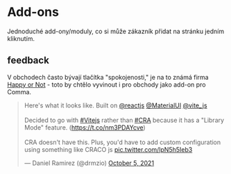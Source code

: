 # Add-ons
Jednoduché add-ony/moduly, co si může zákazník přidat na stránku jedním kliknutím.

## feedback
V obchodech často bývají tlačítka "spokojenosti," je na to známá firma <a href="https://www.happy-or-not.com/en/use-cases/retail/">Happy or Not</a> - toto by chtělo vyvinout i pro obchody jako add-on pro Comma.
<blockquote class="twitter-tweet" data-conversation="none" data-dnt="true"><p lang="en" dir="ltr">Here&#39;s what it looks like. Built on <a href="https://twitter.com/reactjs?ref_src=twsrc%5Etfw">@reactjs</a> <a href="https://twitter.com/MaterialUI?ref_src=twsrc%5Etfw">@MaterialUI</a> <a href="https://twitter.com/vite_js?ref_src=twsrc%5Etfw">@vite_js</a> <br><br>Decided to go with <a href="https://twitter.com/hashtag/Vitejs?src=hash&amp;ref_src=twsrc%5Etfw">#Vitejs</a> rather than <a href="https://twitter.com/hashtag/CRA?src=hash&amp;ref_src=twsrc%5Etfw">#CRA</a> because it has a &quot;Library Mode&quot; feature. (<a href="https://t.co/nm3PDAYcve">https://t.co/nm3PDAYcve</a>)<br><br>CRA doesn&#39;t have this. Plus, you&#39;d have to add custom configuration using something like CRACO js <a href="https://t.co/lpN5h5Ieb3">pic.twitter.com/lpN5h5Ieb3</a></p>&mdash; Daniel Ramirez (@drmzio) <a href="https://twitter.com/drmzio/status/1445200552212664327?ref_src=twsrc%5Etfw">October 5, 2021</a></blockquote> <script async src="https://platform.twitter.com/widgets.js" charset="utf-8"></script>
